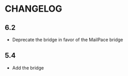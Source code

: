 CHANGELOG
=========

6.2
---

 * Deprecate the bridge in favor of the MailPace bridge

5.4
---

 * Add the bridge
